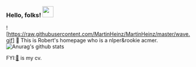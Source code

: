 <!--### Hi there 👋-->
### Hello, folks! <img src="https://raw.githubusercontent.com/MartinHeinz/MartinHeinz/master/wave.gif" width="30px">
![https://raw.githubusercontent.com/MartinHeinz/MartinHeinz/master/wave.gif]
👷 This is Robert's homepage who is a nlper&rookie acmer.
![Anurag's github stats](https://github-readme-stats.vercel.app/api?username=RobertMarton&show_icons=true&theme=radical)

FYI:[📃]()  is my cv.

<!--
**RobertMarton/RobertMarton** is a ✨ _special_ ✨ repository because its `README.md` (this file) appears on your GitHub profile.

Here are some ideas to get you started:

- 🔭 I’m currently working on ...
- 🌱 I’m currently learning ...
- 👯 I’m looking to collaborate on ...
- 🤔 I’m looking for help with ...
- 💬 Ask me about ...
- 📫 How to reach me: ...
- 😄 Pronouns: ...
- ⚡ Fun fact: ...
-->
